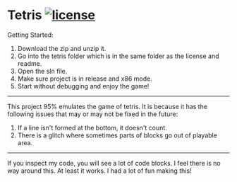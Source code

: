 # Tetris [![license](https://img.shields.io/github/license/DAVFoundation/captain-n3m0.svg?style=flat-square)](https://github.com/subhamb123/Tetris/blob/main/LICENSE)

Getting Started:
1) Download the zip and unzip it.
2) Go into the tetris folder which is in the same folder as the license and readme.
3) Open the sln file.
4) Make sure project is in release and x86 mode.
5) Start without debugging and enjoy the game!

---------------------------------------------------------------------------------------------------------------------------------------------------------------------------------

This project 95% emulates the game of tetris. It is because it has the following issues that may or may not be fixed in the future:

1) If a line isn't formed at the bottom, it doesn't count. 
2) There is a glitch where sometimes parts of blocks go out of playable area. 

---------------------------------------------------------------------------------------------------------------------------------------------------------------------------------

If you inspect my code, you will see a lot of code blocks. I feel there is no way around this. At least it works. I had a lot of fun making this!
